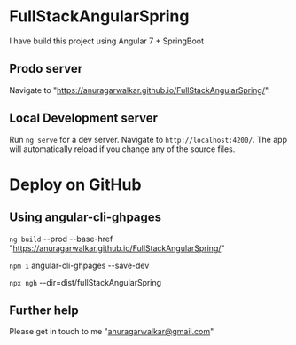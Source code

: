 # FullStackAngularSpring

I have build this project using Angular 7 + SpringBoot

## Prodo server

Navigate to "https://anuragarwalkar.github.io/FullStackAngularSpring/".


## Local Development server

Run `ng serve` for a dev server. Navigate to `http://localhost:4200/`. The app will automatically reload if you change any of the source files.

# Deploy on GitHub

## Using angular-cli-ghpages
`ng build` --prod --base-href "https://anuragarwalkar.github.io/FullStackAngularSpring/"

`npm i` angular-cli-ghpages --save-dev

`npx ngh` --dir=dist/fullStackAngularSpring

## Further help

Please get in touch to me "anuragarwalkar@gmail.com"
